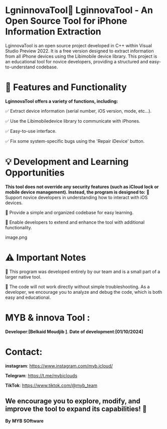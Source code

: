 # LgninnovaTool🔹 LginnovaTool - An Open Source Tool for iPhone Information Extraction

LginnovaTool is an open source project developed in C++ within Visual Studio Preview 2022. It is a free version designed to extract information from all iPhone devices using the Libimobile device library. This project is an educational tool for novice developers, providing a structured and easy-to-understand codebase.

# 📌 Features and Functionality
**LginnovaTool offers a variety of functions, including:** 

✅ Extract device information (serial number, iOS version, mode, etc...).

✅ Use the Libimobiledevice library to communicate with iPhones.

✅ Easy-to-use interface.

✅ Fix some system-specific bugs using the 'Repair iDevice' button.
# 💡 Development and Learning Opportunities
**This tool does not override any security features (such as iCloud lock or mobile device management). Instead, the program is designed to:**
🔹 Support novice developers in understanding how to interact with iOS devices.

🔹 Provide a simple and organized codebase for easy learning.

🔹 Enable developers to extend and enhance the tool with additional functionality.

image.png

# ⚠️ Important Notes
🔹 This program was developed entirely by our team and is a small part of a larger native tool.

🔹 The code will not work directly without simple troubleshooting. As a developer, we encourage you to analyze and debug the code, which is both easy and educational.
# MYB & innova Tool :
**Developer**:**[Belkaid Moudjib ]**.
**Date of development**:**[01/10/2024]**
# Contact: 
**instagram**: https://www.instagram.com/myb.icloud/ 

**Telegram**: https://t.me/mybiclouds 

**TikTok**: https://www.tiktok.com/@myb_team 

## We encourage you to explore, modify, and improve the tool to expand its capabilities! 🚀
 **By** **MYB** **SOftware** 
